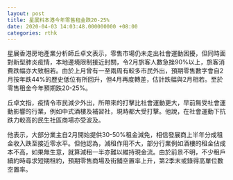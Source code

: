 ```yaml
---
layout: post
title: 星展料本港今年零售租金跌20-25%
date: 2020-04-03 14:03:48.000000000 +08:00
categories: rthk
---
```


星展香港房地產業分析師丘卓文表示，零售市場仍未走出社會運動困擾，但同時面對新型肺炎疫情，本地邊境限制接近封關，令2月旅客人數急挫90%以上，旅客消費跌幅亦大致相若。由於上月曾有一至兩周有較多市民外出，預期零售數字會自2月按年跌44%的歷史低位有所回升，但4月再度轉差，估計跌幅與2月相若。至於零售租金今年預期跌20-25%。

丘卓文指，疫情令市民減少外出，所帶來的打擊比社會運動更大，早前無受社會運動影響的行業，例如中式酒樓及補習社，現時都大受打擊。他說，在社會運動下抗跌力較高的民生社區商場亦受波及。

他表示，大部分業主自2月開始提供30-50%租金減免，相信發展商上半年分成租金收入跌至接近零水平。但他認為，減租作用不大，部分行業例如酒樓的租金佔成本不高，如果無生意，就算減租一半亦難以維持現金流。由於前景不明，不少租戶續約時尋求短期租約，預期零售商場及街舖空置率上升，第2季末或錄得高單位數空置率。

